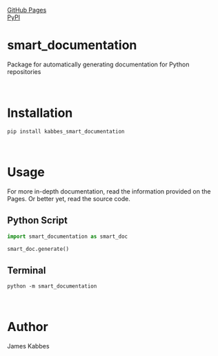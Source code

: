 [GitHub Pages](https://jameskabbes.github.io/smart_documentation)<br>
[PyPI](https://pypi.org/project/kabbes-smart-documentation)

# smart_documentation
Package for automatically generating documentation for Python repositories

<br> 

# Installation
`pip install kabbes_smart_documentation`

<br>

# Usage
For more in-depth documentation, read the information provided on the Pages. Or better yet, read the source code.

## Python Script

```python
import smart_documentation as smart_doc
```

```python
smart_doc.generate()
```

## Terminal

```
python -m smart_documentation
```

<br>

# Author
James Kabbes
